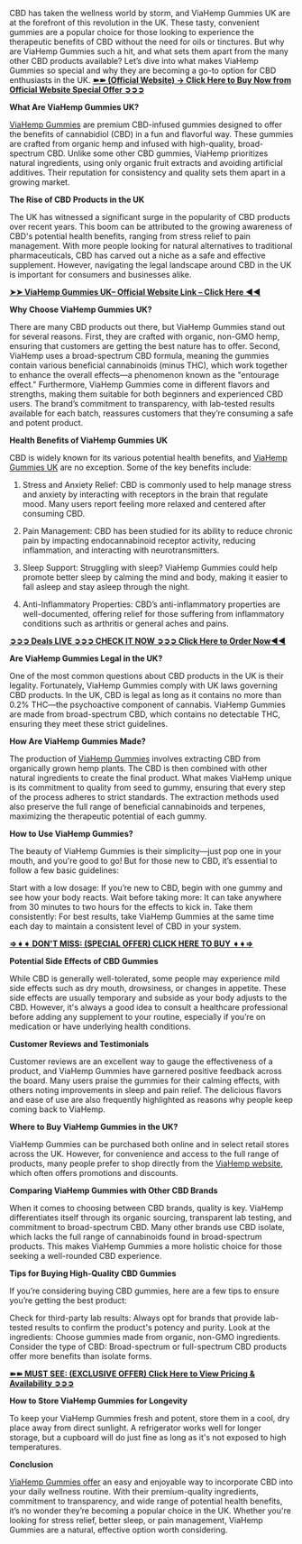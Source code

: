 CBD has taken the wellness world by storm, and ViaHemp Gummies UK are at the forefront of this revolution in the UK. These tasty, convenient gummies are a popular choice for those looking to experience the therapeutic benefits of CBD without the need for oils or tinctures. But why are ViaHemp Gummies such a hit, and what sets them apart from the many other CBD products available? Let’s dive into what makes ViaHemp Gummies so special and why they are becoming a go-to option for CBD enthusiasts in the UK. **[➽➽ (Official Website) → Click Here to Buy Now from Official Website Special Offer ➲➲➲](https://supplementcarts.com/viahemp-gummies-official/)**

**What Are ViaHemp Gummies UK?**

[ViaHemp Gummies](https://www.facebook.com/ViaHemp.Gummies.UK.Reviews) are premium CBD-infused gummies designed to offer the benefits of cannabidiol (CBD) in a fun and flavorful way. These gummies are crafted from organic hemp and infused with high-quality, broad-spectrum CBD. Unlike some other CBD gummies, ViaHemp prioritizes natural ingredients, using only organic fruit extracts and avoiding artificial additives. Their reputation for consistency and quality sets them apart in a growing market.

**The Rise of CBD Products in the UK**

The UK has witnessed a significant surge in the popularity of CBD products over recent years. This boom can be attributed to the growing awareness of CBD's potential health benefits, ranging from stress relief to pain management. With more people looking for natural alternatives to traditional pharmaceuticals, CBD has carved out a niche as a safe and effective supplement. However, navigating the legal landscape around CBD in the UK is important for consumers and businesses alike.

**[➤➤ ViaHemp Gummies UK– Official Website Link – Click Here ◀◀](https://supplementcarts.com/viahemp-gummies-official/)**

**Why Choose ViaHemp Gummies UK?**

There are many CBD products out there, but ViaHemp Gummies stand out for several reasons. First, they are crafted with organic, non-GMO hemp, ensuring that customers are getting the best nature has to offer. Second, ViaHemp uses a broad-spectrum CBD formula, meaning the gummies contain various beneficial cannabinoids (minus THC), which work together to enhance the overall effects—a phenomenon known as the "entourage effect." Furthermore, ViaHemp Gummies come in different flavors and strengths, making them suitable for both beginners and experienced CBD users. The brand’s commitment to transparency, with lab-tested results available for each batch, reassures customers that they’re consuming a safe and potent product.

**Health Benefits of ViaHemp Gummies UK**

CBD is widely known for its various potential health benefits, and [ViaHemp Gummies UK](https://www.facebook.com/ViaHemp.Gummies.UK.Reviews) are no exception. Some of the key benefits include:

1. Stress and Anxiety Relief: CBD is commonly used to help manage stress and anxiety by interacting with receptors in the brain that regulate mood. Many users report feeling more relaxed and centered after consuming CBD.

2. Pain Management: CBD has been studied for its ability to reduce chronic pain by impacting endocannabinoid receptor activity, reducing inflammation, and interacting with neurotransmitters.

3. Sleep Support: Struggling with sleep? ViaHemp Gummies could help promote better sleep by calming the mind and body, making it easier to fall asleep and stay asleep through the night.

4. Anti-Inflammatory Properties: CBD’s anti-inflammatory properties are well-documented, offering relief for those suffering from inflammatory conditions such as arthritis or general aches and pains.

**[➲➲➲ Deals LIVE ➲➲➲ CHECK IT NOW ➲➲➲ Click Here to Order Now◀◀](https://supplementcarts.com/viahemp-gummies-official/)**

**Are ViaHemp Gummies Legal in the UK?**

One of the most common questions about CBD products in the UK is their legality. Fortunately, ViaHemp Gummies comply with UK laws governing CBD products. In the UK, CBD is legal as long as it contains no more than 0.2% THC—the psychoactive component of cannabis. ViaHemp Gummies are made from broad-spectrum CBD, which contains no detectable THC, ensuring they meet these strict guidelines.

**How Are ViaHemp Gummies Made?**

The production of [ViaHemp Gummies](https://thebuzzbyte.com/viahemp-gummies-uk/) involves extracting CBD from organically grown hemp plants. The CBD is then combined with other natural ingredients to create the final product. What makes ViaHemp unique is its commitment to quality from seed to gummy, ensuring that every step of the process adheres to strict standards. The extraction methods used also preserve the full range of beneficial cannabinoids and terpenes, maximizing the therapeutic potential of each gummy.

**How to Use ViaHemp Gummies?**

The beauty of ViaHemp Gummies is their simplicity—just pop one in your mouth, and you're good to go! But for those new to CBD, it’s essential to follow a few basic guidelines:

Start with a low dosage: If you’re new to CBD, begin with one gummy and see how your body reacts.
Wait before taking more: It can take anywhere from 30 minutes to two hours for the effects to kick in.
Take them consistently: For best results, take ViaHemp Gummies at the same time each day to maintain a consistent level of CBD in your system.

**[⇒➧➧ DON'T MISS: (SPECIAL OFFER) CLICK HERE TO BUY ➧➧⇒](https://supplementcarts.com/viahemp-gummies-official/)**

**Potential Side Effects of CBD Gummies**

While CBD is generally well-tolerated, some people may experience mild side effects such as dry mouth, drowsiness, or changes in appetite. These side effects are usually temporary and subside as your body adjusts to the CBD. However, it's always a good idea to consult a healthcare professional before adding any supplement to your routine, especially if you’re on medication or have underlying health conditions.

**Customer Reviews and Testimonials**

Customer reviews are an excellent way to gauge the effectiveness of a product, and ViaHemp Gummies have garnered positive feedback across the board. Many users praise the gummies for their calming effects, with others noting improvements in sleep and pain relief. The delicious flavors and ease of use are also frequently highlighted as reasons why people keep coming back to ViaHemp.

**Where to Buy ViaHemp Gummies in the UK?**

ViaHemp Gummies can be purchased both online and in select retail stores across the UK. However, for convenience and access to the full range of products, many people prefer to shop directly from the [ViaHemp website](https://thebuzzbyte.com/viahemp-gummies-uk/), which often offers promotions and discounts.

**Comparing ViaHemp Gummies with Other CBD Brands**

When it comes to choosing between CBD brands, quality is key. ViaHemp differentiates itself through its organic sourcing, transparent lab testing, and commitment to broad-spectrum CBD. Many other brands use CBD isolate, which lacks the full range of cannabinoids found in broad-spectrum products. This makes ViaHemp Gummies a more holistic choice for those seeking a well-rounded CBD experience.

**Tips for Buying High-Quality CBD Gummies**

If you’re considering buying CBD gummies, here are a few tips to ensure you’re getting the best product:

Check for third-party lab results: Always opt for brands that provide lab-tested results to confirm the product's potency and purity.
Look at the ingredients: Choose gummies made from organic, non-GMO ingredients.
Consider the type of CBD: Broad-spectrum or full-spectrum CBD products offer more benefits than isolate forms.

**[➽➽ MUST SEE: (EXCLUSIVE OFFER) Click Here to View Pricing & Availability ➲➲➲](https://supplementcarts.com/viahemp-gummies-official/)**

**How to Store ViaHemp Gummies for Longevity**

To keep your ViaHemp Gummies fresh and potent, store them in a cool, dry place away from direct sunlight. A refrigerator works well for longer storage, but a cupboard will do just fine as long as it's not exposed to high temperatures.

**Conclusion**

[ViaHemp Gummies offer](https://www.facebook.com/groups/1752597468848799) an easy and enjoyable way to incorporate CBD into your daily wellness routine. With their premium-quality ingredients, commitment to transparency, and wide range of potential health benefits, it’s no wonder they’re becoming a popular choice in the UK. Whether you're looking for stress relief, better sleep, or pain management, ViaHemp Gummies are a natural, effective option worth considering.
